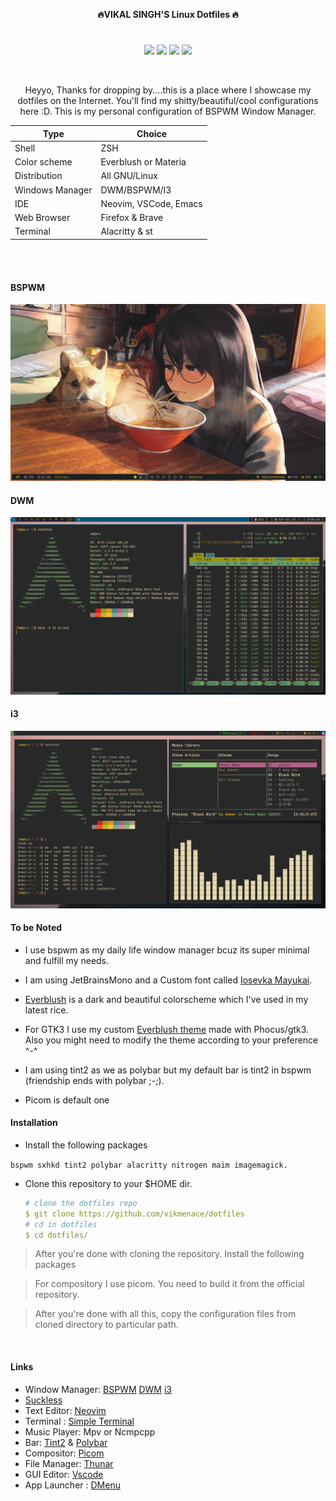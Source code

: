 <p align="center">
  <b>🔥VIKAL SINGH'S Linux Dotfiles 🔥</b>
</p> 

<h1>
  <a href="#--------">
    <img alt="" align="right" src="https://badges.pufler.dev/visits/owl4ce/dotfiles?style=flat-square&label=&color=000000&logo=github&logoColor=white&labelColor=000000"/>
  </a>
</h1>

<p align="center"> 
<img src="https://img.shields.io/github/stars/singh-vikal/dotfiles?color=e5c76b&labelColor=22292b&style=for-the-badge"> <img src="https://img.shields.io/github/issues/singh-vikal/dotfiles?color=67b0e8&labelColor=22292b&style=for-the-badge">
<img src="https://img.shields.io/static/v1?label=license&message=MIT&color=8ccf7e&labelColor=22292b&style=for-the-badge">
<img src="https://img.shields.io/github/forks/singh-vikal/dotfiles?color=e74c4c&labelColor=1b2224&style=for-the-badge">
</p> 

</br>


<div align="center">
 



Heyyo, Thanks for dropping by....this is a place where I showcase my dotfiles on the Internet. You'll find my shitty/beautiful/cool configurations here :D. This is my personal configuration of BSPWM Window Manager.



| Type                | Choice         |
| ------------------- | -------------- |
| Shell               | ZSH           |
| Color scheme        | Everblush or Materia|
| Distribution        | All GNU/Linux    |
| Windows Manager    |  DWM/BSPWM/I3    |
| IDE                 | Neovim, VSCode, Emacs |
| Web Browser         | Firefox  & Brave  |
| Terminal            | Alacritty  & st   |




</br>
</br>

</div>


#### BSPWM
<img title="Rice" src="images/IMG_20230703_112104_199.jpg" alt="">



#### DWM
<img title="Rice" src="images/IMG_20230705_080551_895.png" alt="">





#### i3



<img title="Rice" src="images/IMG_20230709_074819_328.png" alt="">



 
 
 <h4> To be Noted </h4>
 

  
- I use bspwm as my daily life window manager bcuz its super minimal and fulfill my needs. 
- I am using JetBrainsMono and a Custom font called [Iosevka Mayukai](https://github.com/Iosevka-Mayukai/Iosevka-Mayukai).
- [Everblush](https://github.com/mangeshrex/everblush.vim) is a dark and beautiful colorscheme which I've used in my latest rice.
- For GTK3 I use my custom [Everblush theme](https://github.com/mangeshrex/everblush-gtk) made with Phocus/gtk3. Also you might need to modify the theme according to your preference ^-^ 


- I am using tint2 as we as polybar but my default bar is tint2 in bspwm (friendship ends with polybar ;-;).
  
- Picom is default one  


#### Installation 


 - Install the following packages 
  
  ```bspwm sxhkd tint2 polybar alacritty nitrogen maim imagemagick.``` 
  

  - Clone this repository to your $HOME dir.
    ```yaml
    # clone the dotfiles repo
    $ git clone https://github.com/vikmenace/dotfiles
    # cd in dotfiles
    $ cd dotfiles/
    ```



  > After you're done with cloning the repository. Install the following packages 
  
  
  > For compository I use picom. You need to build it from the official repository. 
  
  > After you're done with all this, copy the configuration files from cloned directory to particular path. 
  
 
<br>



#### Links
 - Window Manager:
          [BSPWM](https://github.com/baskerville/bspwm) 
          [DWM](https://dwm.suckless.org/) 
          [i3](https://i3wm.org/)
 - [Suckless](https://suckless.org/) 
 - Text Editor: [Neovim](https://github.com/neovim)
 - Terminal :   [Simple Terminal](https://st.suckless.org/)
 - Music Player: Mpv or Ncmpcpp
 - Bar:  [Tint2](https://gitlab.com/o9000/tint2) & [Polybar](https://github.com/polybar/polybar)
 - Compositor: [Picom](https://github.com/yshui/picom)
 - File Manager: [Thunar](https://docs.xfce.org/xfce/thunar/start)
 - GUI Editor: [Vscode](https://github.com/microsoft/vscode)
 - App Launcher : [DMenu](https://tools.suckless.org/dmenu/)


